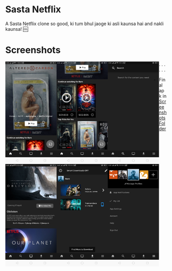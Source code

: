 # Sasta Netflix

A Sasta Netflix clone so good, ki tum bhul jaoge ki asli kaunsa hai and nakli kaunsa! :cool:

# Screenshots

<img src="ops/ss1.png" style="float:left" height="320" width=160>.
<img src="ops/ss2.png" style="float:left" height="320" width=160>. <img src="ops/ss3.png" style="float:left" height="320" width=160>.
<img src="ops/ss6.png" style="float:left" height="320" width=160>.
<img src="ops/ss4.png" style="float:left" height="320" width=160>.
<img src="ops/ss5.png" style="float:left" height="320" width=160>.

 - Final apk in [Screenshots Folder](Screenshots)
